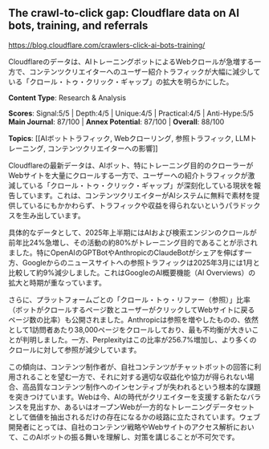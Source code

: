 ## The crawl-to-click gap: Cloudflare data on AI bots, training, and referrals

https://blog.cloudflare.com/crawlers-click-ai-bots-training/

Cloudflareのデータは、AIトレーニングボットによるWebクロールが急増する一方で、コンテンツクリエイターへのユーザー紹介トラフィックが大幅に減少している「クロール・トゥ・クリック・ギャップ」の拡大を明らかにした。

**Content Type**: Research & Analysis

**Scores**: Signal:5/5 | Depth:4/5 | Unique:4/5 | Practical:4/5 | Anti-Hype:5/5
**Main Journal**: 87/100 | **Annex Potential**: 87/100 | **Overall**: 88/100

**Topics**: [[AIボットトラフィック, Webクローリング, 参照トラフィック, LLMトレーニング, コンテンツクリエイターへの影響]]

Cloudflareの最新データは、AIボット、特にトレーニング目的のクローラーがWebサイトを大量にクロールする一方で、ユーザーへの紹介トラフィックが激減している「クロール・トゥ・クリック・ギャップ」が深刻化している現状を報告しています。これは、コンテンツクリエイターがAIシステムに無料で素材を提供しているにもかかわらず、トラフィックや収益を得られないというパラドックスを生み出しています。

具体的なデータとして、2025年上半期にはAIおよび検索エンジンのクロールが前年比24%急増し、その活動の約80%がトレーニング目的であることが示されました。特にOpenAIのGPTBotやAnthropicのClaudeBotがシェアを伸ばす一方、Googleからのニュースサイトへの参照トラフィックは2025年3月には1月と比較して約9%減少しました。これはGoogleのAI概要機能（AI Overviews）の拡大と時期が重なっています。

さらに、プラットフォームごとの「クロール・トゥ・リファー（参照）」比率（ボットがクロールするページ数とユーザーがクリックしてWebサイトに戻るページ数の比率）も公開されました。Anthropicは参照を増やしたものの、依然として1訪問者あたり38,000ページをクロールしており、最も不均衡が大きいことが判明しました。一方、Perplexityはこの比率が256.7%増加し、より多くのクロールに対して参照が減少しています。

この傾向は、コンテンツ制作者が、自社コンテンツがチャットボットの回答に利用されることを望む一方で、それに対する適切な収益化や協力が得られない場合、高品質なコンテンツ制作へのインセンティブが失われるという根本的な課題を突きつけています。Webは今、AIの時代がクリエイターを支援する新たなバランスを見出すか、あるいはオープンWebが一方的なトレーニングデータセットとして価値を抽出されるだけの存在になるかの岐路に立たされています。ウェブ開発者にとっては、自社のコンテンツ戦略やWebサイトのアクセス解析において、このAIボットの振る舞いを理解し、対策を講じることが不可欠です。